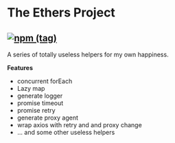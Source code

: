 The Ethers Project
==================

[![npm (tag)](https://img.shields.io/npm/v/useless-helpers)](https://www.npmjs.com/package/useless-helpers)
-----

A series of totally useless helpers for my own happiness.

**Features**

 - concurrent forEach
 - Lazy map
 - generate logger
 - promise timeout
 - promise retry
 - generate proxy agent
 - wrap axios with retry and and proxy change
 - ... and some other useless helpers